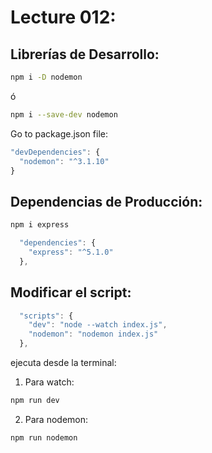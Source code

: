 # Lecture 012:

## Librerías de Desarrollo:
```bash
npm i -D nodemon
```
ó
```bash
npm i --save-dev nodemon
```

Go to package.json file:
```js
"devDependencies": {
  "nodemon": "^3.1.10"
}
```

## Dependencias de Producción:
```bash
npm i express
```

```js
  "dependencies": {
    "express": "^5.1.0"
  },
```

## Modificar el script:
```js
  "scripts": {
    "dev": "node --watch index.js",
    "nodemon": "nodemon index.js"
  },
```
ejecuta desde la terminal:
1. Para watch:
```bash
npm run dev
```

2. Para nodemon:
```bash
npm run nodemon
```